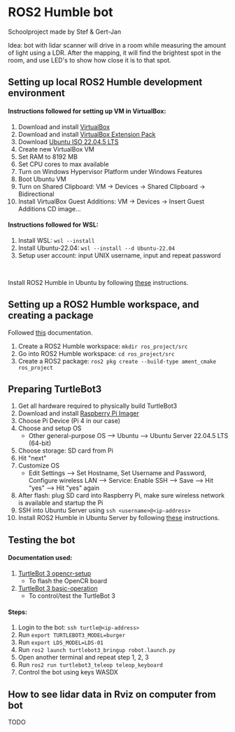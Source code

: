 # ROS2 Humble bot

Schoolproject made by Stef & Gert-Jan

Idea: bot with lidar scanner will drive in a room while measuring the amount of light using a LDR. After the mapping, it will find the brightest spot in the room, and use LED's to show how close it is to that spot.

## Setting up local ROS2 Humble development environment
#### Instructions followed for setting up VM in VirtualBox:
1. Download and install [VirtualBox](https://www.virtualbox.org/wiki/Downloads)
2. Download and install [VirtualBox Extension Pack](https://www.virtualbox.org/wiki/Downloads)
3. Download [Ubuntu ISO 22.04.5 LTS](https://ubuntu.com/download/desktop)
4. Create new VirtualBox VM
5. Set RAM to 8192 MB
6. Set CPU cores to max available
7. Turn on Windows Hypervisor Platform under Windows Features
8. Boot Ubuntu VM
9. Turn on Shared Clipboard: VM -> Devices -> Shared Clipboard -> Bidirectional
10. Install VirtualBox Guest Additions: VM -> Devices -> Insert Guest Additions CD image...

#### Instructions followed for WSL:
1. Install WSL: ```wsl --install```
2. Install Ubuntu-22.04: ```wsl --install --d Ubuntu-22.04```
3. Setup user account: input UNIX username, input and repeat password

<br>

Install ROS2 Humble in Ubuntu by following [these](https://docs.ros.org/en/humble/) instructions.

## Setting up a ROS2 Humble workspace, and creating a package
Followed [this](https://docs.ros.org/en/eloquent/Tutorials/Creating-Your-First-ROS2-Package.html) documentation.
1. Create a ROS2 Humble workspace: ```mkdir ros_project/src```
2. Go into ROS2 Humble workspace: ```cd ros_project/src```
3. Create a ROS2 package: ```ros2 pkg create --build-type ament_cmake ros_project```

## Preparing TurtleBot3
1. Get all hardware required to physically build TurtleBot3
2. Download and install [Raspberry Pi Imager](https://www.raspberrypi.com/software/)
3. Choose Pi Device (Pi 4 in our case)
4. Choose and setup OS
    - Other general-purpose OS --> Ubuntu --> Ubuntu Server 22.04.5 LTS (64-bit)
5. Choose storage: SD card from Pi
6. Hit "next"
7. Customize OS
    - Edit Settings --> Set Hostname, Set Username and Password, Configure wireless LAN --> Service: Enable SSH --> Save --> Hit "yes" --> Hit "yes" again
8. After flash: plug SD card into Raspberry Pi, make sure wireless network is available and startup the Pi
9. SSH into Ubuntu Server using ```ssh <username>@<ip-address>```
10. Install ROS2 Humble in Ubuntu Server by following [these](https://docs.ros.org/en/humble/) instructions.

## Testing the bot
#### Documentation used:
1. [TurtleBot 3 opencr-setup](https://emanual.robotis.com/docs/en/platform/turtlebot3/opencr_setup/#opencr-setup)
    - To flash the OpenCR board
2. [TurtleBot 3 basic-operation](https://emanual.robotis.com/docs/en/platform/turtlebot3/basic_operation/#teleoperation)
    - To control/test the TurtleBot 3

#### Steps:
1. Login to the bot: ```ssh turtle@<ip-address>```
2. Run ```export TURTLEBOT3_MODEL=burger```
3. Run ```export LDS_MODEL=LDS-01```
4. Run ```ros2 launch turtlebot3_bringup robot.launch.py```
5. Open another terminal and repeat step 1, 2, 3
6. Run ```ros2 run turtlebot3_teleop teleop_keyboard```
7. Control the bot using keys WASDX

## How to see lidar data in Rviz on computer from bot
TODO
